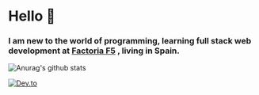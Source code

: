 # Hello 👋

### I am new to the world of programming, learning full stack web development at [Factoria F5](https://github.com/FactoriaF5-Asturias) , living in Spain.

![Anurag's github stats](https://github-readme-stats.vercel.app/api?username=andrespz07)

[![Dev.to](https://github-readme-stats.vercel.app/api/pin/?username=andrespz07=dev.to)](https://https://github.com/Andrespz07/dev.to)
<!--
**Andrespz07/Andrespz07** is a ✨ _special_ ✨ repository because its `README.md` (this file) appears on your GitHub profile.

Here are some ideas to get you started:

- 🔭 I’m currently working on ...
- 🌱 I’m currently learning ...
- 👯 I’m looking to collaborate on ...
- 🤔 I’m looking for help with ...
- 💬 Ask me about ...
- 📫 How to reach me: ...
- 😄 Pronouns: ...
- ⚡ Fun fact: ...
-->
